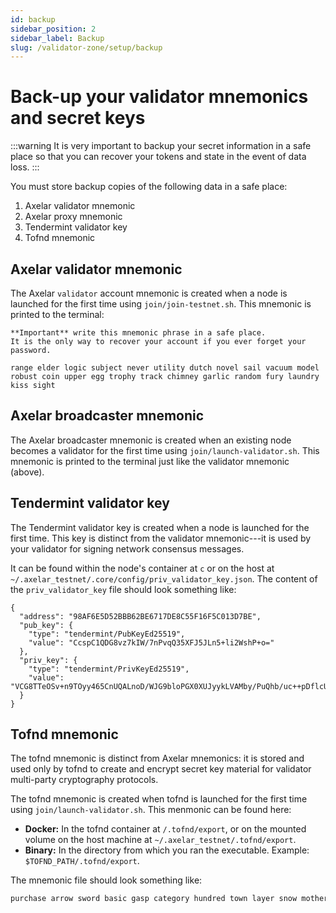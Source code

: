 ```yaml
---
id: backup
sidebar_position: 2
sidebar_label: Backup
slug: /validator-zone/setup/backup
---
```


# Back-up your validator mnemonics and secret keys

:::warning
It is very important to backup your secret information in a safe place so that you can recover your tokens and state in the event of data loss.
:::

You must store backup copies of the following data in a safe place:

1. Axelar validator mnemonic
2. Axelar proxy mnemonic
3. Tendermint validator key
4. Tofnd mnemonic

## Axelar validator mnemonic

The Axelar `validator` account mnemonic is created when a node is launched for the first time using `join/join-testnet.sh`.  This mnemonic is printed to the terminal:

```
**Important** write this mnemonic phrase in a safe place.
It is the only way to recover your account if you ever forget your password.

range elder logic subject never utility dutch novel sail vacuum model robust coin upper egg trophy track chimney garlic random fury laundry kiss sight
```

## Axelar broadcaster mnemonic

The Axelar broadcaster mnemonic is created when an existing node becomes a validator for the first time using `join/launch-validator.sh`.  This mnemonic is printed to the terminal just like the validator mnemonic (above).

## Tendermint validator key

The Tendermint validator key is created when a node is launched for the first time.
This key is distinct from the validator mnemonic---it is used by your validator for signing network consensus messages.

It can be found within the node's container at `c` or on the host at `~/.axelar_testnet/.core/config/priv_validator_key.json`.  The content of the `priv_validator_key` file should look something like:

```
{
  "address": "98AF6E5D52BBB62BE6717DE8C55F16F5C013D7BE",
  "pub_key": {
    "type": "tendermint/PubKeyEd25519",
    "value": "CcspC1QDG8vz7kIW/7nPvqQ35XFJ5JLn5+li2WshP+o="
  },
  "priv_key": {
    "type": "tendermint/PrivKeyEd25519",
    "value": "VCG8TTeOSv+n9TOyy465CnUQALnoD/WJG9bloPGX0XUJyykLVAMby/PuQhb/uc++pDflcUnkkufn6WLZayE/6g=="
  }
}
```

## Tofnd mnemonic

The tofnd mnemonic is distinct from Axelar mnemonics: it is stored and used only by tofnd to create and encrypt secret key material for validator multi-party cryptography protocols.

The tofnd mnemonic is created when tofnd is launched for the first time using `join/launch-validator.sh`.  This menmonic can be found here:

* **Docker:** In the tofnd container at `/.tofnd/export`, or on the mounted volume on the host machine at `~/.axelar_testnet/.tofnd/export`.
* **Binary:** In the directory from which you ran the executable.  Example: `$TOFND_PATH/.tofnd/export`.

The mnemonic file should look something like:
```bash
purchase arrow sword basic gasp category hundred town layer snow mother roast digital fragile repeat monitor wrong combine awful nature damage rib skull chalk
```
